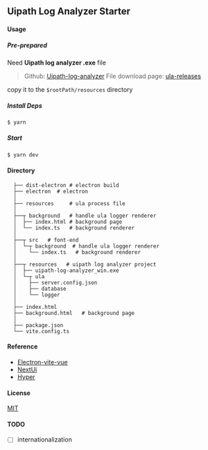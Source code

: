 ## Uipath Log Analyzer Starter

#### Usage

##### Pre-prepared

Need **Uipath log analyzer .exe** file

> Github: [Uipath-log-analyzer](https://github.com/HinokiSu/uipath-log-analyzer)
> File download page: [ula-releases](https://github.com/HinokiSu/uipath-log-analyzer/releases)

copy it to the `$rootPath/resources` directory

##### Install Deps

```bash
$ yarn
```

##### Start

```bash
$ yarn dev
```

#### Directory

```
  ├── dist-electron # electron build
  ├── electron  # electron
  │
  ├── resources     # ula process file
  │
  ├──┬ background   # handle ula logger renderer
  │  ├── index.html # background page
  │  └── index.ts   # background renderer
  │
  ├──┬ src   # font-end
  │  └─┬ background  # handle ula logger renderer
  │    └── index.ts   # background renderer
  │
  ├──┬ resources   # uipath log analyzer project
  │  ├── uipath-log-analyzer_win.exe
  │  └─┬ ula
  │    ├── server.config.json
  │    ├── database
  │    └── logger
  │
  ├── index.html
  ├── background.html   # background page
  │
  ├── package.json
  └── vite.config.ts
```

#### Reference

- [Electron-vite-vue](https://github.com/electron-vite/electron-vite-vue)
- [NextUi](https://nextui.org/)
- [Hyper](https://github.com/vercel/hyper)

#### License

[MIT](https://github.com/HinokiSu/ula-starter/blob/main/LICENSE)


#### TODO
- [ ] internationalization